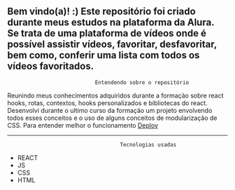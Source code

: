 <h2>
  Bem vindo(a)! :)
   Este repositório foi criado durante meus estudos na plataforma da Alura. Se trata de uma plataforma de vídeos onde é possível assistir vídeos, favoritar, desfavoritar, bem como, conferir uma lista com todos os vídeos favoritados.
</h2>

                                Entendendo sobre o repositório

  <div>
   Reunindo meus conhecimentos adquiridos durante a formação sobre react hooks, rotas, contextos, hooks personalizados e bibliotecas do react. Desenvolvi durante o ultimo curso da formação um projeto envolvendo todos esses conceitos e o uso de alguns conceitos de modularização de CSS. Para entender melhor o funcionamento <a href="https://cinetag-swart.vercel.app/"> Deploy </a>
  </div>

----------------------------------------------------------------------------------------------------------------------------------------
                                        Tecnologias usadas 
* REACT
* JS
* CSS
* HTML
